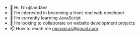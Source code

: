 - 👋 Hi, I’m @and3vil
- 👀 I’m interested in becoming a front-end web developer
- 🌱 I’m currently learning JavaScript
- 💞️ I’m looking to collaborate on website development projects
- 📫 How to reach me njoromras@gmail.com

<!---
and3vil/and3vil is a ✨ special ✨ repository because its `README.md` (this file) appears on your GitHub profile.
You can click the Preview link to take a look at your changes.
--->
